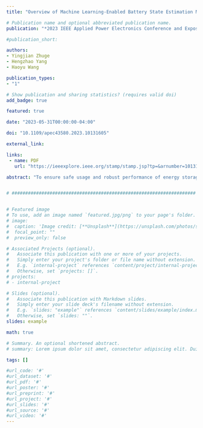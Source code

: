 ```yaml
---
title: "Overview of Machine Learning-Enabled Battery State Estimation Methods"

# Publication name and optional abbreviated publication name.
publication: "*2023 IEEE Applied Power Electronics Conference and Exposition (APEC)*, Orlando, FL, USA, 2023, pp. 3028-3035, <a href='https://doi.org/10.1109/apec43580.2023.10131605' target='_blank' rel='noopener noreferrer'>10.1109/apec43580.2023.10131605</a>"

#publication_short: 

authors:
- Yingjian Zhuge
- Hengzhao Yang
- Haoyu Wang

publication_types:
- "1"

# Show publication and sharing statistics? (requires valid doi)
add_badge: true

featured: true

date: "2023-05-31T00:00:00-04:00"

doi: "10.1109/apec43580.2023.10131605"

external_link: 

links: 
 - name: PDF
   url: "https://ieeexplore.ieee.org/stamp/stamp.jsp?tp=&arnumber=10131605"

abstract: "To ensure safe usage and robust performance of energy storage batteries, accurate state-of-charge (SOC) and state-of-health (SOH) estimations are required. Due to recent breakthroughs in machine learning and artificial intelligence methods, data-driven methods have attracted increased attention. This paper reports state-of-the-art research progress in machine learning-enabled methods for SOC and SOH estimations. Comprehensive comparisons are made in terms of the dataset, estimation accuracy, and battery type to provide a clear picture for SOC and SOH estimation. Moreover, the challenges and research opportunities on future SOC and SOH estimation are disclosed."


# ####################################################################


# Featured image
# To use, add an image named `featured.jpg/png` to your page's folder. 
# image:
#  caption: 'Image credit: [**Unsplash**](https://unsplash.com/photos/s9CC2SKySJM)'
#  focal_point: ""
#  preview_only: false

# Associated Projects (optional).
#   Associate this publication with one or more of your projects.
#   Simply enter your project's folder or file name without extension.
#   E.g. `internal-project` references `content/project/internal-project/index.md`.
#   Otherwise, set `projects: []`.
# projects:
# - internal-project

# Slides (optional).
#   Associate this publication with Markdown slides.
#   Simply enter your slide deck's filename without extension.
#   E.g. `slides: "example"` references `content/slides/example/index.md`.
#   Otherwise, set `slides: ""`.
slides: example

math: true

# Summary. An optional shortened abstract.
# summary: Lorem ipsum dolor sit amet, consectetur adipiscing elit. Duis posuere tellus ac convallis placerat. Proin tincidunt magna sed ex sollicitudin condimentum.

tags: []

#url_code: '#'
#url_dataset: '#'
#url_pdf: '#'
#url_poster: '#'
#url_preprint: '#'
#url_project: '#'
#url_slides: '#'
#url_source: '#'
#url_video: '#'
---
```

